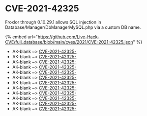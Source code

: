 # CVE-2021-42325

Froxlor through 0.10.29.1 allows SQL injection in Database/Manager/DbManagerMySQL.php via a custom DB name.

{% embed url="https://github.com/Live-Hack-CVE/full_database/blob/main/cves/2021/CVE-2021-42325.json" %}


* AK-blank ~> [CVE-2021-42325-](https://www.alice-snow.ru/2021/database/cve-2021-42325/cve-2021-42325--ak-blank)
* AK-blank ~> [CVE-2021-42325-](https://www.alice-snow.ru/2021/database/cve-2021-42325/cve-2021-42325--ak-blank)
* AK-blank ~> [CVE-2021-42325-](https://www.alice-snow.ru/2021/database/cve-2021-42325/cve-2021-42325--ak-blank)
* AK-blank ~> [CVE-2021-42325-](https://www.alice-snow.ru/2021/database/cve-2021-42325/cve-2021-42325--ak-blank)
* AK-blank ~> [CVE-2021-42325-](https://www.alice-snow.ru/2021/database/cve-2021-42325/cve-2021-42325--ak-blank)
* AK-blank ~> [CVE-2021-42325-](https://www.alice-snow.ru/2021/database/cve-2021-42325/cve-2021-42325--ak-blank)
* AK-blank ~> [CVE-2021-42325-](https://www.alice-snow.ru/2021/database/cve-2021-42325/cve-2021-42325--ak-blank)
* AK-blank ~> [CVE-2021-42325-](https://www.alice-snow.ru/2021/database/cve-2021-42325/cve-2021-42325--ak-blank)
* AK-blank ~> [CVE-2021-42325-](https://www.alice-snow.ru/2021/database/cve-2021-42325/cve-2021-42325--ak-blank)
* AK-blank ~> [CVE-2021-42325-](https://www.alice-snow.ru/2021/database/cve-2021-42325/cve-2021-42325--ak-blank)
* AK-blank ~> [CVE-2021-42325-](https://www.alice-snow.ru/2021/database/cve-2021-42325/cve-2021-42325--ak-blank)
* AK-blank ~> [CVE-2021-42325-](https://www.alice-snow.ru/2021/database/cve-2021-42325/cve-2021-42325--ak-blank)